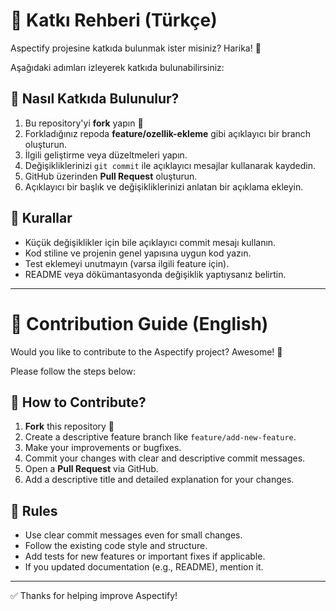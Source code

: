 # 📑 Katkı Rehberi (Türkçe)

Aspectify projesine katkıda bulunmak ister misiniz? Harika! 🎉

Aşağıdaki adımları izleyerek katkıda bulunabilirsiniz:

## 🔹 Nasıl Katkıda Bulunulur?

1. Bu repository'yi **fork** yapın 🍴
2. Forkladığınız repoda **feature/ozellik-ekleme** gibi açıklayıcı bir branch oluşturun.
3. İlgili geliştirme veya düzeltmeleri yapın.
4. Değişikliklerinizi `git commit` ile açıklayıcı mesajlar kullanarak kaydedin.
5. GitHub üzerinden **Pull Request** oluşturun.
6. Açıklayıcı bir başlık ve değişikliklerinizi anlatan bir açıklama ekleyin.

## 🔹 Kurallar

- Küçük değişiklikler için bile açıklayıcı commit mesajı kullanın.
- Kod stiline ve projenin genel yapısına uygun kod yazın.
- Test eklemeyi unutmayın (varsa ilgili feature için).
- README veya dökümantasyonda değişiklik yaptıysanız belirtin.

---

# 📑 Contribution Guide (English)

Would you like to contribute to the Aspectify project? Awesome! 🎉

Please follow the steps below:

## 🔹 How to Contribute?

1. **Fork** this repository 🍴
2. Create a descriptive feature branch like `feature/add-new-feature`.
3. Make your improvements or bugfixes.
4. Commit your changes with clear and descriptive commit messages.
5. Open a **Pull Request** via GitHub.
6. Add a descriptive title and detailed explanation for your changes.

## 🔹 Rules

- Use clear commit messages even for small changes.
- Follow the existing code style and structure.
- Add tests for new features or important fixes if applicable.
- If you updated documentation (e.g., README), mention it.

---

✅ Thanks for helping improve Aspectify!
